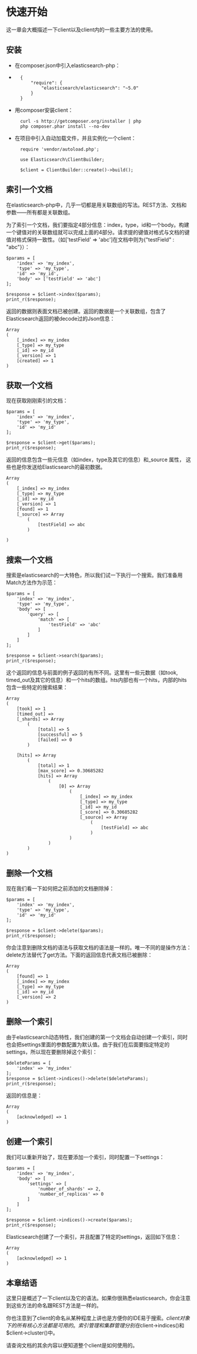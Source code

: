 # 快速开始

这一章会大概描述一下client以及client内的一些主要方法的使用。

## 安装

* 在composer.json中引入elasticsearch-php：
* 
		{
		    "require": {
		        "elasticsearch/elasticsearch": "~5.0"
		    }
		}

* 用composer安装client：

		curl -s http://getcomposer.org/installer | php
		php composer.phar install --no-dev

* 在项目中引入自动加载文件，并且实例化一个client：

		require 'vendor/autoload.php';
		
		use Elasticsearch\ClientBuilder;
		
		$client = ClientBuilder::create()->build();

## 索引一个文档

在elasticsearch-php中，几乎一切都是用关联数组的写法。REST方法、文档和参数——所有都是关联数组。

为了索引一个文档，我们要指定4部分信息：index，type，id和一个body。构建一个键值对的关联数组就可以完成上面的4部分。请求提的键值对格式与文档的键值对格式保持一致性。（如['testField' => 'abc']在文档中则为{"testField" : "abc"}）：

	$params = [
	    'index' => 'my_index',
	    'type' => 'my_type',
	    'id' => 'my_id',
	    'body' => ['testField' => 'abc']
	];
	
	$response = $client->index($params);
	print_r($response);

返回的数据则表面文档已被创建。返回的数据是一个关联数组，包含了Elasticsearch返回的被decode过的Json信息：

	Array
	(
	    [_index] => my_index
	    [_type] => my_type
	    [_id] => my_id
	    [_version] => 1
	    [created] => 1
	)

## 获取一个文档

现在获取刚刚索引的文档：
	
	$params = [
	    'index' => 'my_index',
	    'type' => 'my_type',
	    'id' => 'my_id'
	];
	
	$response = $client->get($params);
	print_r($response);

返回的信息包含一些元信息（如index，type及其它的信息）和_source 属性，
这些也是你发送给Elasticsearch的最初数据。

	Array
	(
	    [_index] => my_index
	    [_type] => my_type
	    [_id] => my_id
	    [_version] => 1
	    [found] => 1
	    [_source] => Array
	        (
	            [testField] => abc
	        )
	
	)

## 搜索一个文档

搜索是elasticsearch的一大特色，所以我们试一下执行一个搜索。我们准备用Match方法作为示范：

	$params = [
	    'index' => 'my_index',
	    'type' => 'my_type',
	    'body' => [
	        'query' => [
	            'match' => [
	                'testField' => 'abc'
	            ]
	        ]
	    ]
	];
	
	$response = $client->search($params);
	print_r($response);

这个返回的信息与前面的例子返回的有所不同。这里有一些元数据（如took, timed_out及其它的信息）和一个hits的数组。hts内部也有一个hits，内部的hits包含一些特定的搜索结果：

	Array
	(
	    [took] => 1
	    [timed_out] =>
	    [_shards] => Array
	        (
	            [total] => 5
	            [successful] => 5
	            [failed] => 0
	        )
	
	    [hits] => Array
	        (
	            [total] => 1
	            [max_score] => 0.30685282
	            [hits] => Array
	                (
	                    [0] => Array
	                        (
	                            [_index] => my_index
	                            [_type] => my_type
	                            [_id] => my_id
	                            [_score] => 0.30685282
	                            [_source] => Array
	                                (
	                                    [testField] => abc
	                                )
	                        )
	                )
	        )
	)


## 删除一个文档

现在我们看一下如何把之前添加的文档删除掉：

	$params = [
	    'index' => 'my_index',
	    'type' => 'my_type',
	    'id' => 'my_id'
	];
	
	$response = $client->delete($params);
	print_r($response);

你会注意到删除文档的语法与获取文档的语法是一样的。唯一不同的是操作方法：delete方法替代了get方法。下面的返回信息代表文档已被删除：

	Array
	(
	    [found] => 1
	    [_index] => my_index
	    [_type] => my_type
	    [_id] => my_id
	    [_version] => 2
	)

## 删除一个索引

由于elasticsearch动态特性，我们创建的第一个文档会自动创建一个索引，同时也会把settings里面的参数配置为默认值。由于我们在后面要指定特定的settings，所以现在要删除掉这个索引：

	$deleteParams = [
	    'index' => 'my_index'
	];
	$response = $client->indices()->delete($deleteParams);
	print_r($response);

返回的信息是：

	Array
	(
	    [acknowledged] => 1
	)

## 创建一个索引

我们可以重新开始了，现在要添加一个索引，同时配置一下settings：

	$params = [
	    'index' => 'my_index',
	    'body' => [
	        'settings' => [
	            'number_of_shards' => 2,
	            'number_of_replicas' => 0
	        ]
	    ]
	];
	
	$response = $client->indices()->create($params);
	print_r($response);

Elasticsearch创建了一个索引，并且配置了特定的settings，返回如下信息：

	Array
	(
	    [acknowledged] => 1
	)

## 本章结语

这里只是概述了一下client以及它的语法。如果你很熟悉elasticsearch，你会注意到这些方法的命名跟REST方法是一样的。

你也注意到了client的命名从某种程度上讲也是方便你的IDE易于搜索。$client对象下的所有核心方法都是可用的。索引管理和集群管理分别在$client->indices()和$client->cluster()中。

请查询文档的其余内容以便知道整个client是如何使用的。